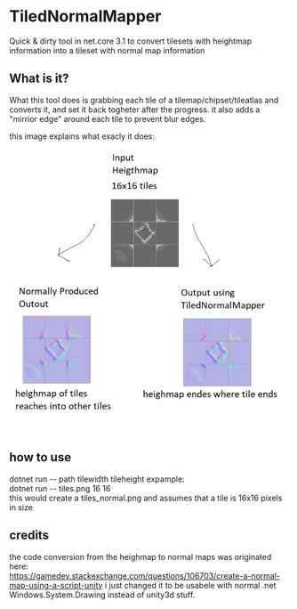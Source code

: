 # TiledNormalMapper
Quick &amp; dirty tool in net.core 3.1 to convert tilesets with heightmap information into a tileset with normal map information

## What is it?

What this tool does is grabbing each tile of a tilemap/chipset/tileatlas and converts it, and set it back togheter after the progress.
it also adds a "mirrior edge" around each tile to prevent blur edges.

this image explains what exacly it does:

![What it does](https://github.com/Salmakis/TiledNormalMapper/blob/master/readme.png)

## how to use
dotnet run -- path tilewidth tileheight
expample:  
dotnet run -- tiles.png 16 16  
this would create a tiles_normal.png and assumes that a tile is 16x16 pixels in size

## credits

the code conversion from the heighmap to normal maps was originated here:  
https://gamedev.stackexchange.com/questions/106703/create-a-normal-map-using-a-script-unity
i just changed it to be usabele with normal .net Windows.System.Drawing instead of unity3d stuff.

